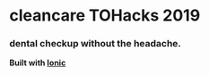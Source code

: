 # cleancare TOHacks 2019

### dental checkup without the headache.

**Built with [Ionic](https://ionicframework.com/docs)**